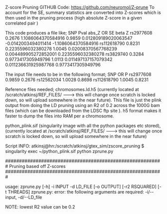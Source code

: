 Z-score Pruning
GITHUB Code: https://github.com/neuromol/Z-prune
To account for the SE, summary statistics are converted into Z-scores which is then used in the pruning process (high absolute Z-score in a given correlated pair ) 

This code produces a file like; 
SNP Pval abs_Z OR SE beta Z
rs2977608 0.2676 1.1086064370584916 0.9859 0.012809189020063547 -0.0142003494011414 -1.1086064370584916
rs112618790 0.8231 0.2235596032380278 1.0045 0.02008370567768239 0.004489905272852001 0.2235596032380278
rs3829740 0.3284 0.9773417305949796 1.0113 0.011497137157079342 0.011236631925987768 0.9773417305949796

The input file needs to be in the following format; 
SNP OR P
rs2977608 0.9859 0.2676
rs12562034 1.0028 0.8698
rs112618790 1.0045 0.8231

Reference files needed; 
chromosomes.ld.h5 (currently located at /scratch/atkinsj/REF_FILES/ ---> this will change once scratch is locked down, so will upload somewhere in the near future).  This file is just the plink output from doing the LD pruning using an R2 of 0.2 across the 1000G bam files (which can be downloaded from the LDSC ftp site ). h5 format makes it faster to dump the files into RAM per a chromosome. 

python_plink.sif (singularity image with all the python packages etc stored),  (currently located at /scratch/atkinsj/REF_FILES/ ---> this will change once scratch is locked down, so will upload somewhere in the near future)

Script INFO: 
atkinsj@hn:/scratch/atkinsj/gtex_sim/zscore_pruning $ singularity exec ~/python_plink.sif python zprune.py

#########################################################
Pruning based off Z-scores
#########################################################

usage: zprune.py [-h] -i INPUT -d LD_FILE [-o OUTPUT] [-r2 RSQUARED]
[-t THREADS]
zprune.py: error: the following arguments are required: -i/--input, -d/--LD_file

NOTE: lowest R2 value can be 0.2
